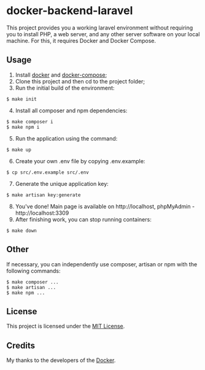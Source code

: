 # docker-backend-laravel

This project provides you a working laravel environment without requiring you to install PHP, a web server, and any other server software on your local machine. For this, it requires Docker and Docker Compose.

## Usage

1. Install [docker](https://docs.docker.com/engine/installation/) and [docker-compose](https://docs.docker.com/compose/install/);
2. Clone this project and then cd to the project folder;
3. Run the initial build of the environment:
```
$ make init
```
4. Install all composer and npm dependencies:
```
$ make composer i
$ make npm i
```
5. Run the application using the command:
```
$ make up
```
6. Create your own .env file by copying .env.example:
```
$ cp src/.env.example src/.env
```
7. Generate the unique application key:
```
$ make artisan key:generate
```
8. You've done! Main page is available on http://localhost, phpMyAdmin - http://localhost:3309
9. After finishing work, you can stop running containers:
```
$ make down
```

## Other

If necessary, you can independently use composer, artisan or npm with the following commands:
```
$ make composer ...
$ make artisan ...
$ make npm ...
```

## License

This project is licensed under the [MIT License](LICENSE).

## Credits

My thanks to the developers of the [Docker](https://www.docker.com/company).
